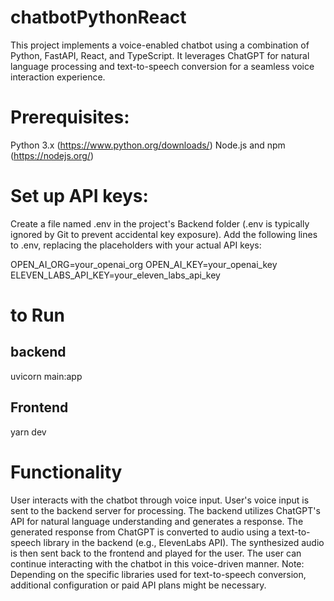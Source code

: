 # chatbotPythonReact
This project implements a voice-enabled chatbot using a combination of Python, FastAPI, React, and TypeScript. It leverages ChatGPT for natural language processing and text-to-speech conversion for a seamless voice interaction experience.

# Prerequisites:
Python 3.x (https://www.python.org/downloads/)
Node.js and npm (https://nodejs.org/)


# Set up API keys:
Create a file named .env in the project's Backend folder (.env is typically ignored by Git to prevent accidental key exposure).
Add the following lines to .env, replacing the placeholders with your actual API keys:

OPEN_AI_ORG=your_openai_org
OPEN_AI_KEY=your_openai_key
ELEVEN_LABS_API_KEY=your_eleven_labs_api_key

# to Run
  ## backend 
  uvicorn main:app
  ## Frontend
  yarn dev
  
# Functionality
User interacts with the chatbot through voice input.
User's voice input is sent to the backend server for processing.
The backend utilizes ChatGPT's API for natural language understanding and generates a response.
The generated response from ChatGPT is converted to audio using a text-to-speech library in the backend (e.g., ElevenLabs API).
The synthesized audio is then sent back to the frontend and played for the user.
The user can continue interacting with the chatbot in this voice-driven manner.
Note: Depending on the specific libraries used for text-to-speech conversion, additional configuration or paid API plans might be necessary.
